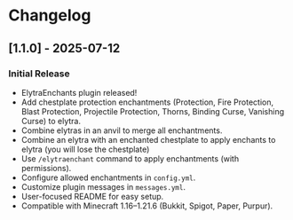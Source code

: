 # Changelog

## [1.1.0] - 2025-07-12
### Initial Release
- ElytraEnchants plugin released!
- Add chestplate protection enchantments (Protection, Fire Protection, Blast Protection, Projectile Protection, Thorns, Binding Curse, Vanishing Curse) to elytra.
- Combine elytras in an anvil to merge all enchantments.
- Combine an elytra with an enchanted chestplate to apply enchants to elytra (you will lose the chestplate)
- Use `/elytraenchant` command to apply enchantments (with permissions).
- Configure allowed enchantments in `config.yml`.
- Customize plugin messages in `messages.yml`.
- User-focused README for easy setup.
- Compatible with Minecraft 1.16–1.21.6 (Bukkit, Spigot, Paper, Purpur). 
